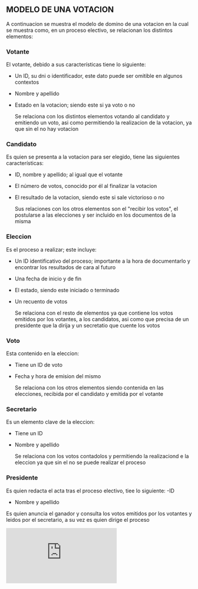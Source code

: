 ## MODELO DE UNA VOTACION
A continuacion se muestra el modelo de domino de una votacion en la cual se muestra como, 
en un proceso electivo, se relacionan los distintos elementos:
### Votante
El votante, debido a sus características tiene lo siguiente:
- Un ID, su dni o identificador, este dato puede ser omitible en algunos contextos
- Nombre y apellido
- Estado en la votacion; siendo este si ya voto o no
  
  Se relaciona con los distintos elementos votando al candidato y emitiendo un voto, asi
  como permitiendo la realizacion de la votacion, ya que sin el no hay votacion
### Candidato
Es quien se presenta a la votacion para ser elegido, tiene las siguientes características:
- ID, nombre y apellido; al igual que el votante
- El número de votos, conocido por él al finalizar la votacion
- El resultado de la votacion, siendo este si sale victorioso o no
  
  Sus relaciones con los otros elementos son el "recibir los votos", el postularse a las
  elecciones y ser incluido en los documentos de la misma
### Eleccion
Es el proceso a realizar; este incluye:
- Un ID identificativo del proceso; importante a la hora de documentarlo y encontrar los resultados de cara al futuro
- Una fecha de inicio y de fin
- El estado, siendo este iniciado o terminado
- Un recuento de votos  

  Se relaciona con el resto de elementos ya que contiene los votos emitidos por los votantes,
  a los candidatos, asi como que precisa de un presidente que la dirija y un secretatio que cuente los votos
  
### Voto
Esta contenido en la eleccion:
- Tiene un ID de voto
- Fecha y hora de emision del mismo  

  Se relaciona con los otros elementos siendo contenida en las elecciones, recibida por el candidato y emitida por el votante
  
### Secretario
Es un elemento clave de la eleccion:
- Tiene un ID
- Nombre y apellido  

  Se relaciona con los votos contadolos y permitiendo la realizaciond e la eleccion ya que sin el no se puede realizar el proceso
  
### Presidente
 Es quien redacta el acta tras el proceso electivo, tiee lo siguiente:
 -ID
 - Nombre y apellido  

Es quien anuncia el ganador y consulta los votos emitidos por los votantes y leidos por el secretario, a su vez es quien dirige el proceso  

![Elección de delegado](https://github.com/AlejandroVinas/24-25-IdSw1/blob/main/entregas/Modelo_de_dominio_de_una_votacion.md)
